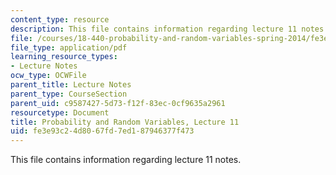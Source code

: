```yaml
---
content_type: resource
description: This file contains information regarding lecture 11 notes.
file: /courses/18-440-probability-and-random-variables-spring-2014/fe3e93c24d8067fd7ed187946377f473_MIT18_440S14_Lecture11.pdf
file_type: application/pdf
learning_resource_types:
- Lecture Notes
ocw_type: OCWFile
parent_title: Lecture Notes
parent_type: CourseSection
parent_uid: c9587427-5d73-f12f-83ec-0cf9635a2961
resourcetype: Document
title: Probability and Random Variables, Lecture 11
uid: fe3e93c2-4d80-67fd-7ed1-87946377f473
---
```

This file contains information regarding lecture 11 notes.

